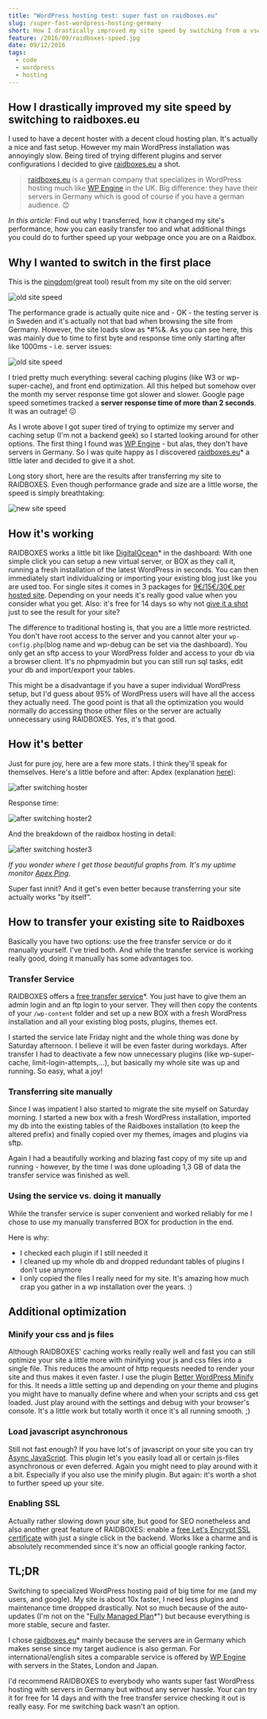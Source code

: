 ```yaml
---
title: "WordPress hosting test: super fast on raidboxes.eu"
slug: /super-fast-wordpress-hosting-germany
short: How I drastically improved my site speed by switching from a vserver to WordPress optimized hosting on raidboxes.eu
feature: /2016/09/raidboxes-speed.jpg
date: 09/12/2016
tags:
  - code
  - wordpress
  - hosting
---
```


## How I drastically improved my site speed by switching to raidboxes.eu

I used to have a decent hoster with a decent cloud hosting plan. It's actually a nice and fast setup. However my main WordPress installation was annoyingly slow. Being tired of trying different plugins and server configurations I decided to give [raidboxes.eu](https://raidboxes.de?aid=3045) a shot.

> [raidboxes.eu](https://raidboxes.de?aid=3045) is a german company that specializes in WordPress hosting much like [WP Engine](http://www.shareasale.com/r.cfm?b=394686&u=1366161&m=41388&urllink=&afftrack=) in the UK. Big difference: they have their servers in Germany which is good of course if you have a german audience. 😊 

*In this article:* Find out why I transferred, how it changed my site's performance, how you can easily transfer too and what additional things you could do to further speed up your webpage once you are on a Raidbox.

## Why I wanted to switch in the first place

This is the [pingdom](https://tools.pingdom.com/)(great tool) result from my site on the old server:

![old site speed](/images/2016/09/Bildschirmfoto-2016-09-10-um-16-46-35.png)

The performance grade is actually quite nice and - OK - the testing server is in Sweden and it's actually not that bad when browsing the site from Germany. However, the site loads slow as *#%&. As you can see here, this was mainly due to time to first byte and response time only starting after like 1000ms - i.e. server issues:

![old site speed](/images/2016/09/hosting_timefirstbyte.jpg)

I tried pretty much everything: several caching plugins (like W3 or wp-super-cache), and front end optimization. All this helped but somehow over the month my server response time got slower and slower. Google page speed sometimes tracked a **server response time of more than 2 seconds**. It was an outrage! 😖

As I wrote above I got super tired of trying to optimize my server and caching setup (I'm not a backend geek) so I started looking around for other options. The first thing I found was [WP Engine](http://www.shareasale.com/r.cfm?b=394686&u=1366161&m=41388&urllink=&afftrack=) - but alas, they don't have servers in Germany. So I was quite happy as I discovered [raidboxes.eu](https://raidboxes.de?aid=3045)* a little later and decided to give it a shot.

Long story short, here are the results after transferring my site to RAIDBOXES. Even though performance grade and size are a little worse, the speed is simply breathtaking:

![new site speed](/images/2016/09/Bildschirmfoto-2016-09-10-um-16-46-05.png)

## How it's working

RAIDBOXES works a little bit like [DigitalOcean](https://m.do.co/c/f5a70d4a6dbb)* in the dashboard: With one simple click you can setup a new virtual server, or BOX as they call it, running a fresh installation of the latest WordPress in seconds. You can then immediately start individualizing or importing your existing blog just like you are used too. For single sites it comes in 3 packages for [9€/15€/30€ per hosted site](https://raidboxes.eu/pricing/?aid=3045). Depending on your needs it's really good value when you consider what you get. Also: it's free for 14 days so why not [give it a shot](https://raidboxes.de?aid=3045) just to see the result for your site?

The difference to traditional hosting is, that you are a little more restricted. You don't have root access to the server and you cannot alter your `wp-config.php`(blog name and wp-debug can be set via the dashboard). You only get an sftp access to your WordPress folder and access to your db via a browser client. It's no phpmyadmin but you can still run sql tasks, edit your db and import/export your tables.

This might be a disadvantage if you have a super individual WordPress setup, but I'd guess about 95% of WordPress users will have all the access they actually need. The good point is that all the optimization you would normally do accessing those other files or the server are actually unnecessary using RAIDBOXES. Yes, it's that good.

## How it's better

Just for pure joy, here are a few more stats. I think they'll speak for themselves. Here's a little before and after:
Apdex (explanation [here](https://en.wikipedia.org/wiki/Apdex)):

![after switching hoster](/images/2016/09/Bildschirmfoto-2016-09-11-um-10-26-30.png)

Response time:

![after switching hoster2](/images/2016/09/Bildschirmfoto-2016-09-11-um-10-26-40.png)

And the breakdown of the raidbox hosting in detail:

![after switching hoster3](/images/2016/09/Bildschirmfoto-2016-09-11-um-10-26-05.png)

*If you wonder where I get those beautiful graphs from. It's my uptime monitor [Apex Ping](https://apex.sh/ping/).*

Super fast innit? And it get's even better because transferring your site actually works "by itself".

## How to transfer your existing site to Raidboxes

Basically you have two options: use the free transfer service or do it manually yourself. I've tried both. And while the transfer service is working really good, doing it manually has some advantages too.

### Transfer Service

RAIDBOXES offers a [free transfer service](https://raidboxes.eu/free-wordpress-migration/?aid=3045)*. You just have to give them an admin login and an ftp login to your server. They will then copy the contents of your `/wp-content` folder and set up a new BOX with a fresh WordPress installation and all your existing blog posts, plugins, themes ect.

I started the service late Friday night and the whole thing was done by Saturday afternoon. I believe it will be even faster during workdays.
After transfer I had to deactivate a few now unnecessary plugins (like wp-super-cache, limit-login-attempts,...), but basically my whole site was up and running. So easy, what a joy!

### Transferring site manually

Since I was impatient I also started to migrate the site myself on Saturday morning. I started a new box with a fresh WordPress installation, imported my db into the existing tables of the Raidboxes installation (to keep the altered prefix) and finally copied over my themes, images and plugins via sftp. 

Again I had a beautifully working and blazing fast copy of my site up and running - however, by the time I was done uploading 1,3 GB of data the transfer service was finished as well. 

### Using the service vs. doing it manually

While the transfer service is super convenient and worked reliably for me I chose to use my manually transferred BOX for production in the end.  

Here is why:

* I checked each plugin if I still needed it
* I cleaned up my whole db and dropped redundant tables of plugins I don't use anymore
* I only copied the files I really need for my site. It's amazing how much crap you gather in a wp installation over the years. :)

## Additional optimization

### Minify your css and js files

Although RAIDBOXES' caching works really really well and fast you can still optimize your site a little more with minifying your js and css files into a single file. This reduces the amount of http requests needed to render your site and thus makes it even faster. I use the plugin [Better WordPress Minify](https://de.wordpress.org/plugins/bwp-minify/) for this. It needs a little setting up and depending on your theme and plugins you might have to manually define where and when your scripts and css get loaded. Just play around with the settings and debug with your browser's console. It's a little work but totally worth it once it's all running smooth. ;)

### Load javascript asynchronous

Still not fast enough? If you have lot's of javascript on your site you can try [Async JavaScript](https://de.wordpress.org/plugins/async-javascript/). This plugin let's you easily load all or certain js-files asynchronous or even deferred. Again you might need to play around with it a bit. Especially if you also use the minify plugin. But again: it's worth a shot to further speed up your site.

### Enabling SSL

Actually rather slowing down your site, but good for SEO nonetheless and also another great feature of RAIDBOXES: enable a  [free Let's Encrypt SSL certificate](https://raidboxes.eu/letsencrypt-free-ssl-certificates/?aid=3045) with just a single click in the backend. Works like a charme and is absolutely recommended since it's now an official google ranking factor.

## TL;DR

Switching to specialized WordPress hosting paid of big time for me (and my users, and google). My site is about 10x faster, I need less plugins and maintenance time dropped drastically. Not so much because of the auto-updates (I'm not on the "[Fully Managed Plan](https://raidboxes.de/tarife/?aid=3045)*") but because everything is more stable, secure and faster.

I chose [raidboxes.eu](https://raidboxes.de?aid=3045)* mainly because the servers are in Germany which makes sense since my target audience is also german. For international/english sites a comparable service is offered by [WP Engine](http://www.shareasale.com/r.cfm?b=394686&u=1366161&m=41388&urllink=&afftrack=) with servers in the States, London and Japan.

I'd recommend RAIDBOXES to everybody who wants super fast WordPress hosting with servers in Germany but without any server hassle. Your can try it for free for 14 days and with the free transfer service checking it out is really easy. For me switching back wasn't an option.
